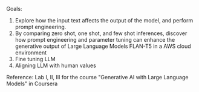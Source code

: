 Goals:
1. Explore how the input text affects the output of the model, and perform prompt engineering.
2. By comparing zero shot, one shot, and few shot inferences, discover how prompt engineering and parameter tuning can enhance the generative output of Large Language Models FLAN-T5 in a AWS cloud environment
3. Fine tuning LLM
4. Aligning LLM with human values

Reference:
Lab I, II, III for the course "Generative AI with Large Language Models" in Coursera
